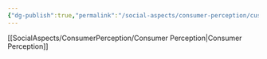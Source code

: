 ```yaml
---
{"dg-publish":true,"permalink":"/social-aspects/consumer-perception/customer-perception-branches/public-perception-vs-reality/"}
---
```


[[SocialAspects/ConsumerPerception/Consumer Perception\|Consumer Perception]]
